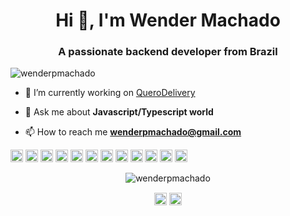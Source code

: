 <h1 align="center">Hi 👋, I'm Wender Machado</h1>
<h3 align="center">A passionate backend developer from Brazil</h3>
<p align="left"> <img src="https://komarev.com/ghpvc/?username=wenderpmachado" alt="wenderpmachado" /> </p>

- 🔭 I’m currently working on [QueroDelivery](https://querodelivery.com/)

- 💬 Ask me about **Javascript/Typescript world**

- 📫 How to reach me **wenderpmachado@gmail.com**

<p align="left"><img src="https://konpa.github.io/devicon/devicon.git/icons/vuejs/vuejs-original-wordmark.svg" alt="vuejs" width="20" height="20"/> <img src="https://konpa.github.io/devicon/devicon.git/icons/react/react-original-wordmark.svg" alt="react" width="20" height="20"/> <img src="https://konpa.github.io/devicon/devicon.git/icons/angularjs/angularjs-original.svg" alt="angularjs" width="20" height="20"/> <img src="https://konpa.github.io/devicon/devicon.git/icons/docker/docker-original-wordmark.svg" alt="docker" width="20" height="20"/> <img src="https://konpa.github.io/devicon/devicon.git/icons/javascript/javascript-original.svg" alt="javascript" width="20" height="20"/> <img src="https://konpa.github.io/devicon/devicon.git/icons/typescript/typescript-original.svg" alt="typescript" width="20" height="20"/> <img src="https://konpa.github.io/devicon/devicon.git/icons/laravel/laravel-plain-wordmark.svg" alt="laravel" width="20" height="20"/> <img src="https://konpa.github.io/devicon/devicon.git/icons/mongodb/mongodb-original-wordmark.svg" alt="mongodb" width="20" height="20"/> <img src="https://konpa.github.io/devicon/devicon.git/icons/mysql/mysql-original-wordmark.svg" alt="mysql" width="20" height="20"/> <img src="https://konpa.github.io/devicon/devicon.git/icons/php/php-original.svg" alt="php" width="20" height="20"/> <img src="https://konpa.github.io/devicon/devicon.git/icons/redis/redis-original-wordmark.svg" alt="redis" width="20" height="20"/> <img src="https://konpa.github.io/devicon/devicon.git/icons/nodejs/nodejs-original-wordmark.svg" alt="nodejs" width="20" height="20"/></p><p align="center"> <img src="https://github-readme-stats.vercel.app/api?username=wenderpmachado&show_icons=true" alt="wenderpmachado" /> </p>

<p align="center">
<a href="https://linkedin.com/in/wenderpmachado" target="blank"><img align="center" src="https://cdn.jsdelivr.net/npm/simple-icons@3.0.1/icons/linkedin.svg" alt="wenderpmachado" height="20" width="20" /></a>
<a href="https://instagram.com/wenderpmachado" target="blank"><img align="center" src="https://cdn.jsdelivr.net/npm/simple-icons@3.0.1/icons/instagram.svg" alt="wenderpmachado" height="20" width="20" /></a>
</p>
